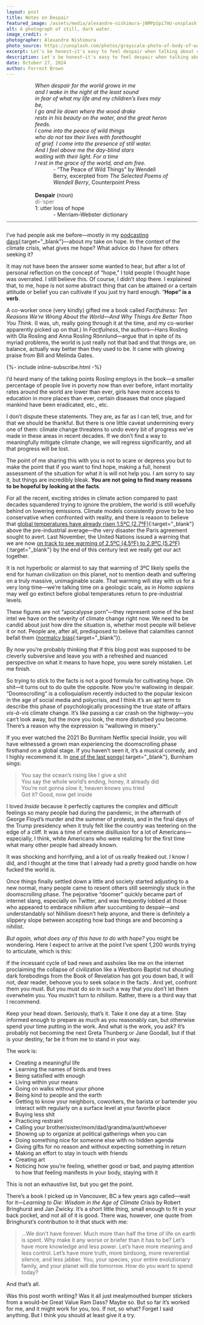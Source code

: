 ```yaml
---
layout: post
title: Notes on Despair
featured_image: /assets/media/alexandre-nishimura-jNMPpSpi7mU-unsplash
alt: A photograph of still, dark water.
image_credit: >
photographer: Alexandre Nishimura
photo_source: https://unsplash.com/photos/grayscale-photo-of-body-of-water-jNMPpSpi7mU?utm_content=creditCopyText&utm_medium=referral&utm_source=unsplash
excerpt: Let's be honest—it's easy to feel despair when talking about climate change. But there is a way to move past it, and it's not positive climate stories.
description: Let's be honest—it's easy to feel despair when talking about climate change. But there is a way to move past it, and it's not positive climate stories.
date: October 27, 2024
author: Forrest Brown
---
```


<div style="padding: 0 15% 2% 15%; border-bottom: solid dimgray 1px; margin-bottom: 5%;">
<em>When despair for the world grows in me<br>
and I wake in the night at the least sound<br>
in fear of what my life and my children’s lives may be,<br>
I go and lie down where the wood drake<br>
rests in his beauty on the water, and the great heron feeds.<br>
I come into the peace of wild things<br>
who do not tax their lives with forethought<br>
of grief. I come into the presence of still water.<br>
And I feel above me the day-blind stars<br>
waiting with their light. For a time<br>
I rest in the grace of the world, and am free.</em>
<div style="padding-left: 3rem;">- “The Peace of Wild Things” by Wendell Berry, excerpted from <em>The Selected Poems of Wendell Berry</em>, Counterpoint Press</div>
<br>
<strong>Despair</strong> (noun)<br>
<span style="color: dimgray;">di-ˈsper</span><br>
1: utter loss of hope
<div style="padding-left: 3rem;">- Merriam-Webster dictionary</div>
</div>

I’ve had people ask me before—mostly in my [podcasting days](https://storiesforearth.com){:target="_blank"}—about my take on hope. In the context of the climate crisis, what gives me hope? What advice do I have for others seeking it?

It may not have been the answer some wanted to hear, but after a lot of personal reflection on the concept of “hope," I told people I thought hope was overrated. I still believe this. Of course, I didn’t stop there. I explained that, to me, hope is not some abstract thing that can be attained or a certain attitude or belief you can cultivate if you just try hard enough. “**Hope” is a verb**.

A co-worker once (very kindly) gifted me a book called _Factfulness: Ten Reasons We’re Wrong About the World—And Why Things Are Better Than You Think_. (I was, uh, really going through it at the time, and my co-worker apparently picked up on that.) In _Factfulness_, the authors—Hans Rosling with Ola Rosling and Anna Rosling Rönnlund—argue that in spite of its myriad problems, the world is just really not that bad and that things are, on balance, actually way better than they used to be. It came with glowing praise from Bill and Melinda Gates.

{%- include inline-subscribe.html -%}

I’d heard many of the talking points Rosling employs in the book—a smaller percentage of people live in poverty now than ever before, infant mortality rates around the world are lower than ever, girls have more access to education in more places than ever, certain diseases that once plagued mankind have been eradicated, etc., etc.

I don’t dispute these statements. They are, as far as I can tell, true, and for that we should be thankful. But there is one little caveat undermining every one of them: climate change threatens to undo every bit of progress we’ve made in these areas in recent decades. If we don’t find a way to meaningfully mitigate climate change, we will regress significantly, and all that progress will be lost.

The point of me sharing this with you is not to scare or depress you but to make the point that if you want to find hope, making a full, honest assessment of the situation for what it is will not help you. I am sorry to say it, but things are incredibly bleak. **You are not going to find many reasons to be hopeful by looking at the facts**.

For all the recent, exciting strides in climate action compared to past decades squandered trying to ignore the problem, the world is still woefully behind on lowering emissions. Climate models consistently prove to be too conservative when confronted with reality, and there is reason to believe that [global temperatures have already risen 1.5ºC (2.7ºF)](https://www.nature.com/articles/s41558-023-01919-7){:target="_blank"} above the pre-industrial average—the very disaster the Paris agreement sought to avert. Last November, the United Nations issued a warning that we are now [on track to see warming of 2.5ºC (4.5ºF) to 2.9ºC (5.2ºF)](https://www.reuters.com/sustainability/climate-energy/climate-track-warm-by-nearly-3c-without-greater-ambition-un-report-2023-11-20/){:target="_blank"} by the end of this century lest we really get our act together.

It is not hyperbolic or alarmist to say that warming of 3ºC likely spells the end for human civilization on this planet, not to mention death and suffering on a truly massive, unimaginable scale. That warming will stay with us for a very long time—we’re talking time on a geologic scale, as in _Homo sapiens_ may well go extinct before global temperatures return to pre-industrial levels.

These figures are not “apocalypse porn”—they represent some of the best intel we have on the severity of climate change right now. We need to be candid about just how dire the situation is, whether most people will believe it or not. People are, after all, predisposed to believe that calamities cannot befall them ([normalcy bias](https://thedecisionlab.com/biases/normalcy-bias){:target="_blank"}).

By now you’re probably thinking that if this blog post was supposed to be cleverly subversive and leave you with a refreshed and nuanced perspective on what it means to have hope, you were sorely mistaken. Let me finish.

So trying to stick to the facts is not a good formula for cultivating hope. Oh shit—it turns out to do quite the opposite. Now you’re wallowing in despair. “Doomscrolling” is a colloquialism recently inducted to the popular lexicon in the age of social media and polycrisis, and I think it’s an apt term to describe this phase of psychologically processing the true state of affairs _vis-à-vis_ climate change. It’s like passing a car crash on the highway—you can’t look away, but the more you look, the more disturbed you become. There’s a reason why the expression is “wallowing in misery.”

If you ever watched the 2021 Bo Burnham Netflix special _Inside_, you will have witnessed a grown man experiencing the doomscrolling phase firsthand on a global stage. If you haven’t seen it, it’s a musical comedy, and I highly recommend it. In [one of the last songs](https://genius.com/Bo-burnham-all-eyes-on-me-lyrics){:target="_blank"}, Burnham sings:

> You say the ocean’s rising like I give a shit<br>
> You say the whole world’s ending, honey, it already did<br>
> You’re not gonna slow it, heaven knows you tried<br>
> Got it? Good, now get inside

I loved _Inside_ because it perfectly captures the complex and difficult feelings so many people had during the pandemic, in the aftermath of George Floyd’s murder and the summer of protests, and in the final days of the Trump presidency when it truly felt like the country was teetering on the edge of a cliff. It was a time of extreme disillusion for a lot of Americans—especially, I think, white Americans who were realizing for the first time what many other people had already known.

It was shocking and horrifying, and a lot of us really freaked out. I know I did, and I thought at the time that I already had a pretty good handle on how fucked the world is.

Once things finally settled down a little and society started adjusting to a new normal, many people came to resent others still seemingly stuck in the doomscrolling phase. The pejorative “doomer” quickly became part of internet slang, especially on Twitter, and was frequently lobbed at those who appeared to embrace nihilism after succumbing to despair—and understandably so! Nihilism doesn’t help anyone, and there is definitely a slippery slope between accepting how bad things are and becoming a nihilist.

_But again, what does any of this have to do with hope?_ you might be wondering. Here I expect to arrive at the point I’ve spent 1,200 words trying to articulate, which is this:

If the incessant cycle of bad news and assholes like me on the internet proclaiming the collapse of civilization like a Westboro Baptist nut shouting dark forebodings from the Book of Revelation has got you down bad, it will not, dear reader, behoove you to seek solace in the facts<sup style="font-size: 0.4em;">™</sup>. And yet, confront them you must. But you must do so in such a way that you don’t let them overwhelm you. You mustn’t turn to nihilism. Rather, there is a third way that I recommend.

Keep your head down. Seriously, that’s it. Take it one day at a time. Stay informed enough to prepare as much as you reasonably can, but otherwise spend your time putting in the work. And what is the work, you ask? It’s probably not becoming the next Greta Thunberg or Jane Goodall, but if that is your destiny, far be it from me to stand in your way.

The work is:

- Creating a meaningful life
- Learning the names of birds and trees
- Being satisfied with enough
- Living within your means
- Going on walks without your phone
- Being kind to people and the earth
- Getting to know your neighbors, coworkers, the barista or bartender you interact with regularly on a surface level at your favorite place
- Buying less shit
- Practicing restraint
- Calling your brother/sister/mom/dad/grandma/aunt/whoever
- Showing up to organize at political gatherings when you can
- Doing something nice for someone else with no hidden agenda
- Giving gifts for no reason and without expecting something in return
- Making an effort to stay in touch with friends
- Creating art
- Noticing how you’re feeling, whether good or bad, and paying attention to how that feeling manifests in your body, staying with it

This is not an exhaustive list, but you get the point.

There’s a book I picked up in Vancouver, BC a few years ago called—wait for it—_Learning to Die: Wisdom in the Age of Climate Crisis_ by Robert Bringhurst and Jan Zwicky. It’s a short little thing, small enough to fit in your back pocket, and not all of it is good. There was, however, one quote from Bringhurst’s contribution to it that stuck with me:

> …We don’t have forever. Much more than half the time of life on earth is spent. Why make it any worse or briefer than it has to be? Let’s have more knowledge and less power. Let’s have more meaning and less control. Let’s have more truth, more birdsong, more reverential silence, and less jabber. You, your species, your entire evolutionary family, and your planet will die tomorrow. How do you want to spend today?

And that’s all.

Was this post worth writing? Was it all just mealymouthed bumper stickers from a would-be Great Value Ram Dass? Maybe so. But so far it’s worked for me, and it might work for you, too. If not, so what? Forget I said anything. But I think you should at least give it a try.